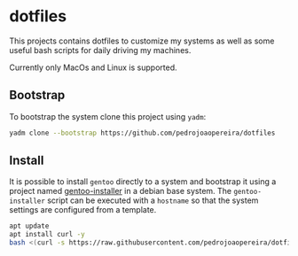 # dotfiles

This projects contains dotfiles to customize my systems as well as some useful bash scripts for daily driving my machines.

Currently only MacOs and Linux is supported.

## Bootstrap

To bootstrap the system clone this project using `yadm`:

```bash
yadm clone --bootstrap https://github.com/pedrojoaopereira/dotfiles
```


## Install

It is possible to install `gentoo` directly to a system and bootstrap it using a project named [gentoo-installer](https://github.com/pedrojoaopereira/gentoo-installer) in a debian base system. The `gentoo-installer` script can be executed with a `hostname` so that the system settings are configured from a template.


```bash
apt update
apt install curl -y
bash <(curl -s https://raw.githubusercontent.com/pedrojoaopereira/dotfiles/refs/heads/main/.install-gentoo.sh) gentoo-laptop-msi-es
```
